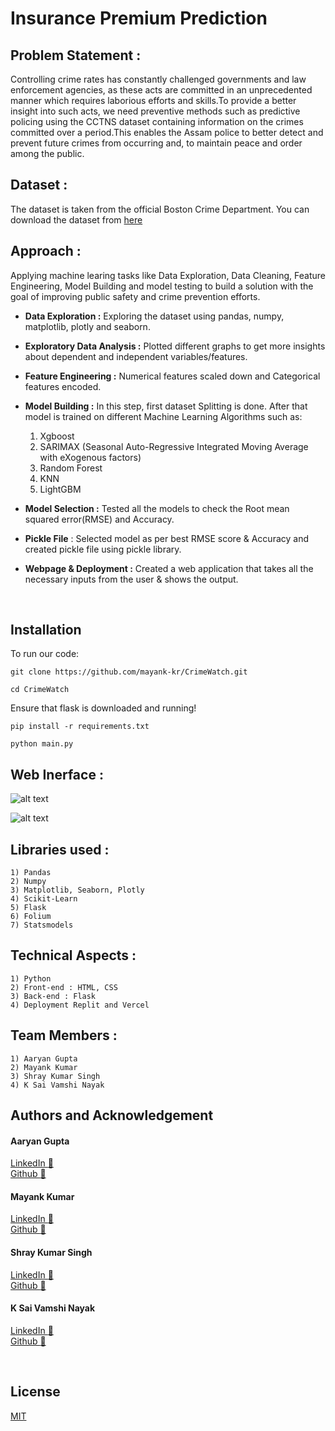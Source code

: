 # Insurance Premium Prediction

## Problem Statement :
Controlling crime rates has constantly challenged governments and law enforcement agencies, as these acts are committed in an unprecedented manner which requires laborious efforts and skills.To provide a better insight into such acts, we need preventive methods such as predictive policing using the CCTNS dataset containing information on the crimes committed over a period.This enables the Assam police to better detect and prevent future crimes from occurring and, to maintain peace and order among the public.

## Dataset :
The dataset is taken from the official Boston Crime Department. You can download the dataset from [here](https://data.boston.gov/dataset/crime-incident-reports-august-2015-to-date-source-new-system)

## Approach :
Applying machine learing tasks like Data Exploration, Data Cleaning, Feature Engineering, Model Building and model testing to build a solution with the goal of improving public safety and crime prevention efforts.

- **Data Exploration :** Exploring the dataset using pandas, numpy, matplotlib, plotly and seaborn.
- **Exploratory Data Analysis :** Plotted different graphs to get more insights about dependent and independent variables/features.
- **Feature Engineering :** Numerical features scaled down and Categorical features encoded.
- **Model Building :** In this step, first dataset Splitting is done. After that model is trained on different Machine Learning Algorithms such as:
    1) Xgboost
    2) SARIMAX (Seasonal Auto-Regressive Integrated Moving Average with eXogenous factors)
    3) Random Forest
    4) KNN
    5) LightGBM
    
- **Model Selection :** Tested all the models to check the Root mean squared error(RMSE) and Accuracy.
- **Pickle File** : Selected model as per best RMSE score & Accuracy and created pickle file using pickle library.
- **Webpage & Deployment :** Created a web application that takes all the necessary inputs from the user & shows the output.

&nbsp;  

## Installation 

To run our code:

```git clone https://github.com/mayank-kr/CrimeWatch.git```

```cd CrimeWatch```

Ensure that flask is downloaded and running!

```pip install -r requirements.txt```

```python main.py```


## Web Inerface :
![alt text](static/SS1.jpeg)


![alt text](static/SS1.jpeg)


## Libraries used :
    1) Pandas
    2) Numpy
    3) Matplotlib, Seaborn, Plotly
    4) Scikit-Learn
    5) Flask
    6) Folium
    7) Statsmodels

## Technical Aspects :
    1) Python 
    2) Front-end : HTML, CSS
    3) Back-end : Flask
    4) Deployment Replit and Vercel

## Team Members :
    1) Aaryan Gupta
    2) Mayank Kumar
    3) Shray Kumar Singh
    4) K Sai Vamshi Nayak

## Authors and Acknowledgement

#### **Aaryan Gupta**  
[LinkedIn :necktie:](https://www.linkedin.com/in/aaryan-gupta-a881661b8/)  
[Github :floppy_disk:](https://github.com/Aaryan0424)    

#### **Mayank Kumar**  
[LinkedIn :necktie:](https://www.linkedin.com/in/mayank-kumar2002/)     
[Github :floppy_disk:](https://github.com/mayank-kr) 

#### **Shray Kumar Singh**  
[LinkedIn :necktie:](https://www.linkedin.com/in/shray-singh-49a965241/)   
[Github :floppy_disk:](https://github.com/shray732002)

#### **K Sai Vamshi Nayak**  
[LinkedIn :necktie:](https://www.linkedin.com/in/vamshi5421/)    
[Github :floppy_disk:](https://github.com/vamshi5421)

&nbsp;  

## License
[MIT](https://choosealicense.com/licenses/mit/)


